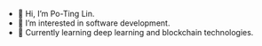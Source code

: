 - 👋 Hi, I’m Po-Ting Lin.
- 👀 I’m interested in software development.
- 🌱 Currently learning deep learning and blockchain technologies.

<!---
PTLin84/PTLin84 is a ✨ special ✨ repository because its `README.md` (this file) appears on your GitHub profile.
You can click the Preview link to take a look at your changes.
--->
